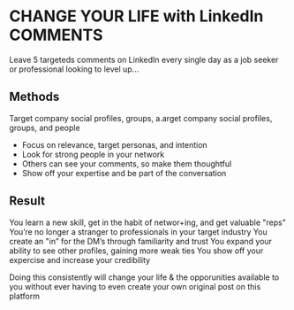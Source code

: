 # CHANGE YOUR LIFE with LinkedIn COMMENTS

Leave 5 targeteds comments on LinkedIn every single day as a job seeker or professional looking to level up...

## Methods
Target company social profiles, groups, a.arget company social profiles, groups, and people
- Focus on relevance, target personas, and intention
- Look for strong people in your network
- Others can see your comments, so make them thoughtful
- Show off your expertise and be part of the conversation

## Result

You learn a new skill, get in the habit of networ+ing, and get valuable "reps"
You’re no longer a stranger to professionals in your target industry
You create an "in” for the DM’s through familiarity and trust
You expand your ability to see other profiles, gaining more weak ties
You show off your expercise and increase your credibility

Doing this consistently will change your life & the opporunities available to you without ever having to even create your own original post on this platform

